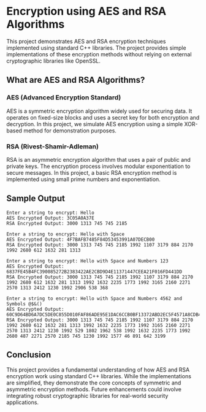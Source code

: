 # Encryption using AES and RSA Algorithms
This project demonstrates AES and RSA encryption techniques implemented using standard C++ libraries. The project provides simple implementations of these encryption methods without relying on external cryptographic libraries like OpenSSL.

## What are AES and RSA Algorithms?

### AES (Advanced Encryption Standard)
AES is a symmetric encryption algorithm widely used for securing data. It operates on fixed-size blocks and uses a secret key for both encryption and decryption. In this project, we simulate AES encryption using a simple XOR-based method for demonstration purposes.

### RSA (Rivest-Shamir-Adleman)
RSA is an asymmetric encryption algorithm that uses a pair of public and private keys. The encryption process involves modular exponentiation to secure messages. In this project, a basic RSA encryption method is implemented using small prime numbers and exponentiation.

## Sample Output
```
Enter a string to encrypt: Hello
AES Encrypted Output: 3C05A0A37E
RSA Encrypted Output: 3000 1313 745 745 2185

Enter a string to encrypt: Hello with Space
AES Encrypted Output: 4F7BAFB7485F84D53453991A07DECB00
RSA Encrypted Output: 3000 1313 745 745 2185 1992 1107 3179 884 2170 1992 2680 612 1632 281 1313

Enter a string to encrypt: Hello with Space and Numbers 123
AES Encrypted Output: 6837FE45B4FC390085272B2383422AE2CBD9D4E11371447CEEA21F016FD441DD
RSA Encrypted Output: 3000 1313 745 745 2185 1992 1107 3179 884 2170 1992 2680 612 1632 281 1313 1992 1632 2235 1773 1992 3165 2160 2271 2570 1313 2412 1230 1992 2906 538 368

Enter a string to encrypt: Hello with Space and Numbers 4562 and Symbols @$&()
AES Encrypted Output: 60C9D64BD6A7DC5DE0C855D010FAF86ADE95E1DAC6CCB0BF13372ABD2EC5F4571A8CDB49DDA7F84DF9C21AEF13BBDB2BD8DCA6
RSA Encrypted Output: 3000 1313 745 745 2185 1992 1107 3179 884 2170 1992 2680 612 1632 281 1313 1992 1632 2235 1773 1992 3165 2160 2271 2570 1313 2412 1230 1992 529 1802 1962 538 1992 1632 2235 1773 1992 2680 487 2271 2570 2185 745 1230 1992 1577 46 891 642 3199

```
## Conclusion

This project provides a fundamental understanding of how AES and RSA encryption work using standard C++ libraries. While the implementations are simplified, they demonstrate the core concepts of symmetric and asymmetric encryption methods. Future enhancements could involve integrating robust cryptographic libraries for real-world security applications.
